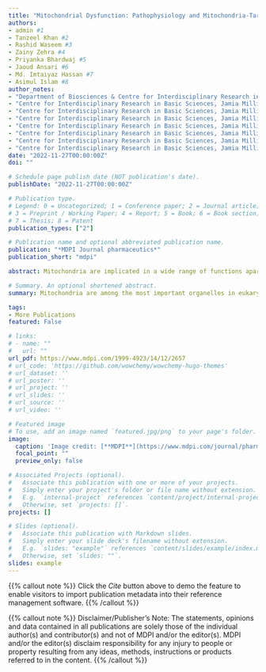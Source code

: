 ```yaml
---
title: "Mitochondrial Dysfunction: Pathophysiology and Mitochondria-Targeted Drug Delivery Approaches"
authors:
- admin #1
- Tanzeel Khan #2
- Rashid Waseem #3
- Zainy Zehra #4
- Priyanka Bhardwaj #5
- Jaoud Ansari #6
- Md. Imtaiyaz Hassan #7
- Asimul Islam #8
author_notes:
- "Department of Biosciences & Centre for Interdisciplinary Research in Basic Sciences, Jamia Millia Islamia, New Delhi 110025, India" #1
- "Centre for Interdisciplinary Research in Basic Sciences, Jamia Millia Islamia, New Delhi 110025, India" #2
- "Centre for Interdisciplinary Research in Basic Sciences, Jamia Millia Islamia, New Delhi 110025, India" #3
- "Centre for Interdisciplinary Research in Basic Sciences, Jamia Millia Islamia, New Delhi 110025, India" #4
- "Centre for Interdisciplinary Research in Basic Sciences, Jamia Millia Islamia, New Delhi 110025, India" #5
- "Centre for Interdisciplinary Research in Basic Sciences, Jamia Millia Islamia, New Delhi 110025, India" #6
- "Centre for Interdisciplinary Research in Basic Sciences, Jamia Millia Islamia, New Delhi 110025, India" #7
- "Centre for Interdisciplinary Research in Basic Sciences, Jamia Millia Islamia, New Delhi 110025, India" #8
date: "2022-11-27T00:00:00Z"
doi: ""

# Schedule page publish date (NOT publication's date).
publishDate: "2022-11-27T00:00:00Z"

# Publication type.
# Legend: 0 = Uncategorized; 1 = Conference paper; 2 = Journal article;
# 3 = Preprint / Working Paper; 4 = Report; 5 = Book; 6 = Book section;
# 7 = Thesis; 8 = Patent
publication_types: ["2"]

# Publication name and optional abbreviated publication name.
publication: "*MDPI Journal pharmaceutics*"
publication_short: "mdpi"

abstract: Mitochondria are implicated in a wide range of functions apart from ATP generation, and, therefore, constitute one of the most important organelles of cell. Since healthy mitochondria are essential for proper cellular functioning and survival, mitochondrial dysfunction may lead to various pathologies. Mitochondria are considered a novel and promising therapeutic target for the diagnosis, treatment, and prevention of various human diseases including metabolic disorders, cancer, and neurodegenerative diseases. For mitochondria-targeted therapy, there is a need to develop an effective drug delivery approach, owing to the mitochondrial special bilayer structure through which therapeutic molecules undergo multiple difficulties in reaching the core. In recent years, various nanoformulations have been designed such as polymeric nanoparticles, liposomes, inorganic nanoparticles conjugate with mitochondriotropic moieties such as mitochondria-penetrating peptides (MPPs), triphenylphosphonium (TPP), dequalinium (DQA), and mitochondrial protein import machinery for overcoming barriers involved in targeting mitochondria. The current approaches used for mitochondria-targeted drug delivery have provided promising ways to overcome the challenges associated with targeted-drug delivery. Herein, we review the research from past years to the current scenario that has identified mitochondrial dysfunction as a major contributor to the pathophysiology of various diseases. Furthermore, we discuss the recent advancements in mitochondria-targeted drug delivery strategies for the pathologies associated with mitochondrial dysfunction

# Summary. An optional shortened abstract.
summary: Mitochondria are among the most important organelles in eukaryotic cells and have a distinctive structure composed of lipid-bilayer membranes [1]. A mitochondrion has a unique structure comprising four parts the outer mitochondrial membrane (OMM), the inter-membranous space (IMS), the inner mitochondrial membrane (IMM), and the matrix, with each part performing a specific role. The permeability of mitochondrial lipid membranes differs; the outer membrane is permeable to a broad range of small molecules, but the inner membrane is selective [2]. The passage of molecules through the IMM is controlled by a variety of specialized channel proteins [3]. 

tags:
- More Publications
featured: False

# links:
# - name: ""
#   url: ""
url_pdf: https://www.mdpi.com/1999-4923/14/12/2657
# url_code: 'https://github.com/wowchemy/wowchemy-hugo-themes'
# url_dataset: ''
# url_poster: ''
# url_project: ''
# url_slides: ''
# url_source: ''
# url_video: ''

# Featured image
# To use, add an image named `featured.jpg/png` to your page's folder. 
image:
  caption: 'Image credit: [**MDPI**](https://www.mdpi.com/journal/pharmaceutics)'
  focal_point: ""
  preview_only: false

# Associated Projects (optional).
#   Associate this publication with one or more of your projects.
#   Simply enter your project's folder or file name without extension.
#   E.g. `internal-project` references `content/project/internal-project/index.md`.
#   Otherwise, set `projects: []`.
projects: []

# Slides (optional).
#   Associate this publication with Markdown slides.
#   Simply enter your slide deck's filename without extension.
#   E.g. `slides: "example"` references `content/slides/example/index.md`.
#   Otherwise, set `slides: ""`.
slides: example
---
```


{{% callout note %}}
Click the *Cite* button above to demo the feature to enable visitors to import publication metadata into their reference management software.
{{% /callout %}}

{{% callout note %}}
Disclaimer/Publisher’s Note: The statements, opinions and data contained in all publications are solely those of the individual author(s) and contributor(s) and not of MDPI and/or the editor(s). MDPI and/or the editor(s) disclaim responsibility for any injury to people or property resulting from any ideas, methods, instructions or products referred to in the content.
{{% /callout %}}


